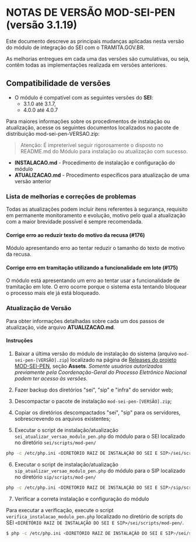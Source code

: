 # NOTAS DE VERSÃO MOD-SEI-PEN (versão 3.1.19)

Este documento descreve as principais mudanças aplicadas nesta versão do módulo de integração do SEI com o TRAMITA.GOV.BR.

As melhorias entregues em cada uma das versões são cumulativas, ou seja, contêm todas as implementações realizada em versões anteriores.

## Compatibilidade de versões
* O módulo é compatível com as seguintes versões do **SEI**:
    * 3.1.0 até 3.1.7, 
    * 4.0.0 até 4.0.7
    
Para maiores informações sobre os procedimentos de instalação ou atualização, acesse os seguintes documentos localizados no pacote de distribuição mod-sei-pen-VERSAO.zip:
> Atenção: É impreterível seguir rigorosamente o disposto no README.md do Módulo para instalação ou atualização com sucesso.

* **INSTALACAO.md** - Procedimento de instalação e configuração do módulo
* **ATUALIZACAO.md** - Procedimento específicos para atualização de uma versão anterior

### Lista de melhorias e correções de problemas

Todas as atualizações podem incluir itens referentes à segurança, requisito em permanente monitoramento e evolução, motivo pelo qual a atualização com a maior brevidade possível é sempre recomendada.


#### Corrige erro ao reduzir texto do motivo da recusa (#176)

Módulo apresentando erro ao tentar reduzir o tamanho do texto de motivo da recusa.

####  Corrige erro em tramitação utilizando a funcionalidade em lote (#175)

O módulo está apresentando um erro ao tentar usar a funcionalidade de tramitação em lote. O erro ocorre porque o sistema esta tentando bloquear o processo mais ele já está bloqueado.



### Atualização de Versão

Para obter informações detalhadas sobre cada um dos passos de atualização, vide arquivo **ATUALIZACAO.md**.

#### Instruções

1. Baixar a última versão do módulo de instalação do sistema (arquivo `mod-sei-pen-[VERSÃO].zip`) localizado na página de [Releases do projeto MOD-SEI-PEN](https://github.com/spbgovbr/mod-sei-pen/releases), seção **Assets**. _Somente usuários autorizados previamente pela Coordenação-Geral do Processo Eletrônico Nacional podem ter acesso às versões._

2. Fazer backup dos diretórios "sei", "sip" e "infra" do servidor web;

3. Descompactar o pacote de instalação `mod-sei-pen-[VERSÃO].zip`;

4. Copiar os diretórios descompactados "sei", "sip" para os servidores, sobrescrevendo os arquivos existentes;

5. Executar o script de instalação/atualização `sei_atualizar_versao_modulo_pen.php` do módulo para o SEI localizado no diretório `sei/scripts/mod-pen/`

```bash
php -c /etc/php.ini <DIRETÓRIO RAIZ DE INSTALAÇÃO DO SEI E SIP>/sei/scripts/mod-pen/sei_atualizar_versao_modulo_pen.php
```

6. Executar o script de instalação/atualização `sip_atualizar_versao_modulo_pen.php` do módulo para o SIP localizado no diretório `sip/scripts/mod-pen/`

```bash
php -c /etc/php.ini <DIRETÓRIO RAIZ DE INSTALAÇÃO DO SEI E SIP>/sip/scripts/mod-pen/sip_atualizar_versao_modulo_pen.php
```

7. Verificar a correta instalação e configuração do módulo

Para executar a verificação, execute o script ```verifica_instalacao_modulo_pen.php``` localizado no diretório de scripts do SEI ```<DIRETÓRIO RAIZ DE INSTALAÇÃO DO SEI E SIP>/sei/scripts/mod-pen/```.

```bash
$ php -c /etc/php.ini <DIRETÓRIO RAIZ DE INSTALAÇÃO DO SEI E SIP>/sei/scripts/mod-pen/verifica_instalacao_modulo_pen.php
``` 
